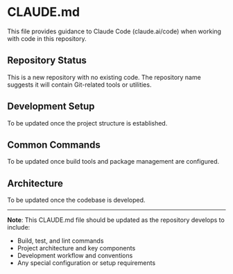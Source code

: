 # CLAUDE.md

This file provides guidance to Claude Code (claude.ai/code) when working with code in this repository.

## Repository Status

This is a new repository with no existing code. The repository name suggests it will contain Git-related tools or utilities.

## Development Setup

To be updated once the project structure is established.

## Common Commands

To be updated once build tools and package management are configured.

## Architecture

To be updated once the codebase is developed.

---

**Note**: This CLAUDE.md file should be updated as the repository develops to include:
- Build, test, and lint commands
- Project architecture and key components
- Development workflow and conventions
- Any special configuration or setup requirements
